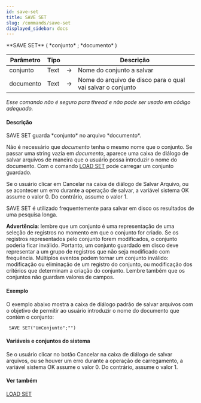 ```yaml
---
id: save-set
title: SAVE SET
slug: /commands/save-set
displayed_sidebar: docs
---
```


<!--REF #_command_.SAVE SET.Syntax-->**SAVE SET** ( *conjunto* ; *documento* )<!-- END REF-->
<!--REF #_command_.SAVE SET.Params-->
| Parâmetro | Tipo |  | Descrição |
| --- | --- | --- | --- |
| conjunto | Text | &#8594;  | Nome do conjunto a salvar |
| documento | Text | &#8594;  | Nome do arquivo de disco para o qual vai salvar o conjunto |

<!-- END REF-->

*Esse comando não é seguro para thread e não pode ser usado em código adequado.*


#### Descrição 

<!--REF #_command_.SAVE SET.Summary-->SAVE SET guarda *conjunto* no arquivo *documento*.<!-- END REF-->  

Não é necessário que *documento* tenha o mesmo nome que o conjunto. Se passar uma string vazia em *documento*, aparece uma caixa de diálogo de salvar arquivos de maneira que o usuário possa introduzir o nome do documento. Com o comando [LOAD SET](load-set.md) pode carregar um conjunto guardado.

Se o usuário clicar em Cancelar na caixa de diálogo de Salvar Arquivo, ou se acontecer um erro durante a operação de salvar, a variável sistema OK assume o valor 0\. Do contrário, assume o valor 1.  
  
SAVE SET é utilizado frequentemente para salvar em disco os resultados de uma pesquisa longa.  
  
**Advertência**: lembre que um conjunto é uma representação de uma seleção de registros no momento em que o conjunto for criado. Se os registros representados pelo conjunto forem modificados, o conjunto poderia ficar inválido. Portanto, um conjunto guardado em disco deve representar a um grupo de registros que não seja modificado com frequência. Múltiplos eventos podem tornar um conjunto inválido: modificação ou eliminação de um registro do conjunto, ou modificação dos critérios que determinam a criação do conjunto. Lembre também que os conjuntos não guardam valores de campos.

#### Exemplo 

O exemplo abaixo mostra a caixa de diálogo padrão de salvar arquivos com o objetivo de permitir ao usuário introduzir o nome do documento que contém o conjunto:  

```4d
 SAVE SET("UmConjunto";"")
```

  
#### Variáveis e conjuntos do sistema 

Se o usuário clicar no botão Cancelar na caixa de diálogo de salvar arquivos, ou se houver um erro durante a operação de carregamento, a variável sistema OK assume o valor 0\. Do contrário, assume o valor 1.

#### Ver também 

[LOAD SET](load-set.md)  